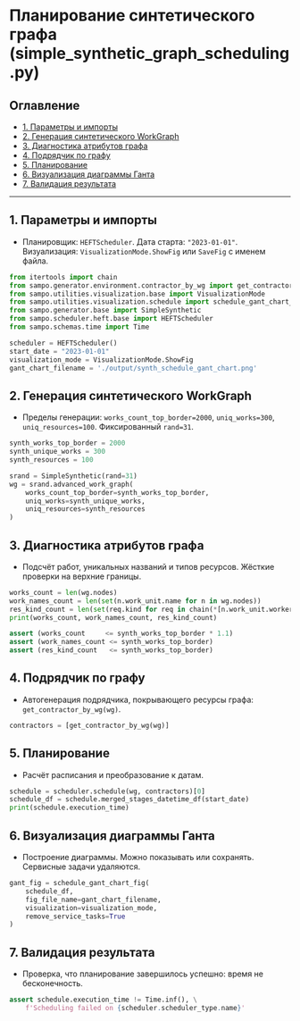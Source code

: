# Планирование синтетического графа (simple\_synthetic\_graph\_scheduling.py)

## Оглавление

* [1. Параметры и импорты](#1-параметры-и-импорты)
* [2. Генерация синтетического WorkGraph](#2-генерация-синтетического-workgraph)
* [3. Диагностика атрибутов графа](#3-диагностика-атрибутов-графа)
* [4. Подрядчик по графу](#4-подрядчик-по-графу)
* [5. Планирование](#5-планирование)
* [6. Визуализация диаграммы Ганта](#6-визуализация-диаграммы-ганта)
* [7. Валидация результата](#7-валидация-результата)

---

## 1. Параметры и импорты

* Планировщик: `HEFTScheduler`. Дата старта: `"2023-01-01"`. Визуализация: `VisualizationMode.ShowFig` или `SaveFig` с именем файла.&#x20;

```python
from itertools import chain
from sampo.generator.environment.contractor_by_wg import get_contractor_by_wg
from sampo.utilities.visualization.base import VisualizationMode
from sampo.utilities.visualization.schedule import schedule_gant_chart_fig
from sampo.generator.base import SimpleSynthetic
from sampo.scheduler.heft.base import HEFTScheduler
from sampo.schemas.time import Time

scheduler = HEFTScheduler()
start_date = "2023-01-01"
visualization_mode = VisualizationMode.ShowFig
gant_chart_filename = './output/synth_schedule_gant_chart.png'
```

## 2. Генерация синтетического WorkGraph

* Пределы генерации: `works_count_top_border=2000`, `uniq_works=300`, `uniq_resources=100`. Фиксированный `rand=31`.&#x20;

```python
synth_works_top_border = 2000
synth_unique_works = 300
synth_resources = 100

srand = SimpleSynthetic(rand=31)
wg = srand.advanced_work_graph(
    works_count_top_border=synth_works_top_border,
    uniq_works=synth_unique_works,
    uniq_resources=synth_resources
)
```

## 3. Диагностика атрибутов графа

* Подсчёт работ, уникальных названий и типов ресурсов. Жёсткие проверки на верхние границы.&#x20;

```python
works_count = len(wg.nodes)
work_names_count = len(set(n.work_unit.name for n in wg.nodes))
res_kind_count = len(set(req.kind for req in chain(*[n.work_unit.worker_reqs for n in wg.nodes])))
print(works_count, work_names_count, res_kind_count)

assert (works_count     <= synth_works_top_border * 1.1)
assert (work_names_count <= synth_works_top_border)
assert (res_kind_count   <= synth_works_top_border)
```

## 4. Подрядчик по графу

* Автогенерация подрядчика, покрывающего ресурсы графа: `get_contractor_by_wg(wg)`.&#x20;

```python
contractors = [get_contractor_by_wg(wg)]
```

## 5. Планирование

* Расчёт расписания и преобразование к датам.&#x20;

```python
schedule = scheduler.schedule(wg, contractors)[0]
schedule_df = schedule.merged_stages_datetime_df(start_date)
print(schedule.execution_time)
```

## 6. Визуализация диаграммы Ганта

* Построение диаграммы. Можно показывать или сохранять. Сервисные задачи удаляются.&#x20;

```python
gant_fig = schedule_gant_chart_fig(
    schedule_df,
    fig_file_name=gant_chart_filename,
    visualization=visualization_mode,
    remove_service_tasks=True
)
```

## 7. Валидация результата

* Проверка, что планирование завершилось успешно: время не бесконечность.&#x20;

```python
assert schedule.execution_time != Time.inf(), \
    f'Scheduling failed on {scheduler.scheduler_type.name}'
```
